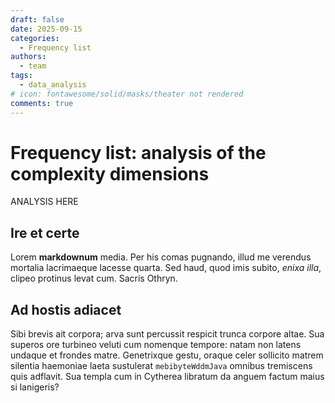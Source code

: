```yaml
---
draft: false 
date: 2025-09-15
categories:
  - Frequency list
authors:
  - team
tags:
  - data_analysis
# icon: fontawesome/solid/masks/theater not rendered
comments: true
---
```


# Frequency list: analysis of the complexity dimensions

ANALYSIS HERE

## Ire et certe

Lorem **markdownum** media. Per his comas pugnando, illud me verendus mortalia
lacrimaeque lacesse quarta. Sed haud, quod imis subito, *enixa illa*, clipeo
protinus levat cum. Sacris Othryn.

<!-- more -->

## Ad hostis adiacet

Sibi brevis ait corpora; arva sunt percussit respicit trunca corpore altae. Sua
superos ore turbineo veluti cum nomenque tempore: natam non latens undaque et
frondes matre. Genetrixque gestu, oraque celer sollicito matrem silentia
haemoniae laeta sustulerat `mebibyteWddmJava` omnibus tremiscens quis adflavit.
Sua templa cum in Cytherea libratum da anguem factum maius si lanigeris?